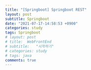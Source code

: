 ```yaml
---
title: "[Springboot] Springboot REST"
layout: post
subtitle: Springboot
date: "2021-07-17-14:58:53 +0900"
categories: study
tags: Springboot
# layout: post
# title:  WebFrontEnd
# subtitle:   "시작하기"
# categories: study
# tags: java
comments: true
---
```

